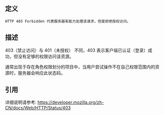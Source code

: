 ## 定义

```
HTTP 403 Forbidden 代表服务器有能力处理该请求，但是拒绝授权访问。
```

## 描述

403（禁止访问）与 401（未授权） 不同，403 表示客户端已认证（登录）成功，但没有足够的权限访问该资源。

通常出现于存在角色权限划分的项目中，当用户尝试操作不在自己权限范围内的资源时，服务器会响应此状态码。

## 引用

详细说明请参考: https://developer.mozilla.org/zh-CN/docs/Web/HTTP/Status/403